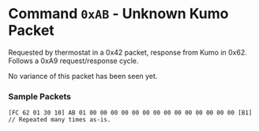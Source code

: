 # Command `0xAB` - Unknown Kumo Packet

Requested by thermostat in a 0x42 packet, response from Kumo in 0x62. Follows a 0xA9 request/response cycle.

No variance of this packet has been seen yet.

### Sample Packets

```
[FC 62 01 30 10] AB 01 00 00 00 00 00 00 00 00 00 00 00 00 00 00 [B1] // Repeated many times as-is.
```